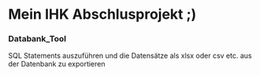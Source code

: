 # Mein IHK Abschlusprojekt ;)

### Databank_Tool
SQL Statements auszuführen und die Datensätze als xlsx oder csv etc. aus der Datenbank zu exportieren
